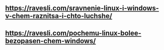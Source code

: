 ## https://ravesli.com/sravnenie-linux-i-windows-v-chem-raznitsa-i-chto-luchshe/
## https://ravesli.com/pochemu-linux-bolee-bezopasen-chem-windows/

